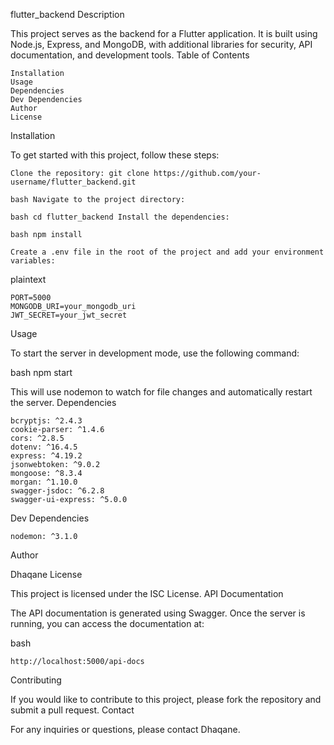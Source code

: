 flutter_backend
Description

This project serves as the backend for a Flutter application. It is built using Node.js, Express, and MongoDB, with additional libraries for security, API documentation, and development tools.
Table of Contents

    Installation
    Usage
    Dependencies
    Dev Dependencies
    Author
    License

Installation

To get started with this project, follow these steps:

    Clone the repository: git clone https://github.com/your-username/flutter_backend.git

    bash Navigate to the project directory:

    bash cd flutter_backend Install the dependencies:

    bash npm install

    Create a .env file in the root of the project and add your environment variables:

plaintext

    PORT=5000
    MONGODB_URI=your_mongodb_uri
    JWT_SECRET=your_jwt_secret

Usage

To start the server in development mode, use the following command:

bash npm start

This will use nodemon to watch for file changes and automatically restart the server.
Dependencies

    bcryptjs: ^2.4.3
    cookie-parser: ^1.4.6
    cors: ^2.8.5
    dotenv: ^16.4.5
    express: ^4.19.2
    jsonwebtoken: ^9.0.2
    mongoose: ^8.3.4
    morgan: ^1.10.0
    swagger-jsdoc: ^6.2.8
    swagger-ui-express: ^5.0.0

Dev Dependencies

    nodemon: ^3.1.0

Author

Dhaqane
License

This project is licensed under the ISC License.
API Documentation

The API documentation is generated using Swagger. Once the server is running, you can access the documentation at:

bash  

    http://localhost:5000/api-docs

Contributing

If you would like to contribute to this project, please fork the repository and submit a pull request.
Contact

For any inquiries or questions, please contact Dhaqane.